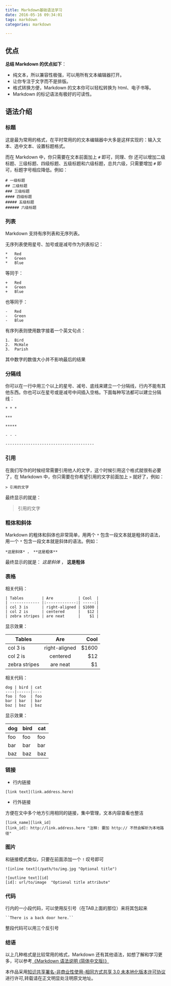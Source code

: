 ```yaml
---
title: Markdown基础语法学习
date: 2016-05-16 09:34:01
tags: markdown
categories: markdown

---
```

## 优点&emsp;&emsp;

**总结 Markdown 的优点如下**：
- 纯文本，所以兼容性极强，可以用所有文本编辑器打开。
- 让你专注于文字而不是排版。
- 格式转换方便，Markdown 的文本你可以轻松转换为 html、电子书等。
- Markdown 的标记语法有极好的可读性。

## 语法介绍&emsp;&emsp;

### 标题
这是最为常用的格式，在平时常用的的文本编辑器中大多是这样实现的：输入文本、选中文本、设置标题格式。

而在 Markdown 中，你只需要在文本前面加上 `#` 即可，同理、你
还可以增加二级标题、三级标题、四级标题、五级标题和六级标题，总共六级，只需要增加  `#` 即可，标题字号相应降低。例如：
```
# 一级标题
## 二级标题
### 三级标题
#### 四级标题
##### 五级标题
###### 六级标题
```
### 列表
Markdown 支持有序列表和无序列表。

无序列表使用星号、加号或是减号作为列表标记：
```
*   Red
*   Green
*   Blue
```
等同于：
```
+   Red
+   Green
+   Blue
```
也等同于：
```
-   Red
-   Green
-   Blue
```
有序列表则使用数字接着一个英文句点：
```
1.  Bird
2.  McHale
3.  Parish
```
其中数字的数值大小并不影响最后的结果

### 分隔线
你可以在一行中用三个以上的星号、减号、底线来建立一个分隔线，行内不能有其他东西。你也可以在星号或是减号中间插入空格。下面每种写法都可以建立分隔线：
```
* * *

***

*****

- - -

---------------------------------------
```
### 引用
在我们写作的时候经常需要引用他人的文字，这个时候引用这个格式就很有必要了，在 Markdown 中，你只需要在你希望引用的文字前面加上 `>` 就好了，例如：
```
> 引用的文字
```
最终显示的就是：
> 引用的文字

### 粗体和斜体
Markdown 的粗体和斜体也非常简单，用两个 `*` 包含一段文本就是粗体的语法，用一个 `*` 包含一段文本就是斜体的语法。例如：
```
*这是斜体* ， **这是粗体**
```
最终显示的就是：
*这是斜体* ， **这是粗体**
### 表格
相关代码：
```
| Tables        | Are           | Cool  |
| ------------- |:-------------:| -----:|
| col 3 is      | right-aligned | $1600 |
| col 2 is      | centered      |   $12 |
| zebra stripes | are neat      |    $1 |
```
显示效果：

| Tables        | Are           | Cool  |
| ------------- |:-------------:| -----:|
| col 3 is      | right-aligned | $1600 |
| col 2 is      | centered      |   $12 |
| zebra stripes | are neat      |    $1 |
相关代码：
```
dog | bird | cat
----|------|----
foo | foo  | foo
bar | bar  | bar
baz | baz  | baz
```
显示效果：

dog | bird | cat
----|------|----
foo | foo  | foo
bar | bar  | bar
baz | baz  | baz
### 链接
- 行内链接
```
[link text](link.address.here)
```
- 行外链接

方便在文中多个地方引用相同的链接，集中管理，文本内容查看也整洁
```
[link_name][link_id]
[link_id]: http://link.address.here "注释: 要加 http:// 不然会解析为本地路径"
```
### 图片
和链接模式类似，只要在前面添加一个 `!` 叹号即可
```
![inline text](/path/to/img.jpg "Optional title")

![outline text][id]
[id]: url/to/image  "Optional title attribute"
```
### 代码
行内的一小段代码，可以使用反引号（在TAB上面的那位）来将其包起来
```
``There is a back door here.``
```
整段代码可以用三个反引号
### 结语
以上几种格式是比较常用的格式，Markdown 还有其他语法，如想了解和学习更多，可以参考[《Markdown 语法说明 (简体中文版)》](http://wowubuntu.com/markdown/#link)

本作品采用<a rel="license" href="http://creativecommons.org/licenses/by-nc-sa/3.0/">知识共享署名-非商业性使用-相同方式共享 3.0 未本地化版本许可协议</a>进行许可,转载请在正文明显处注明原文地址。

